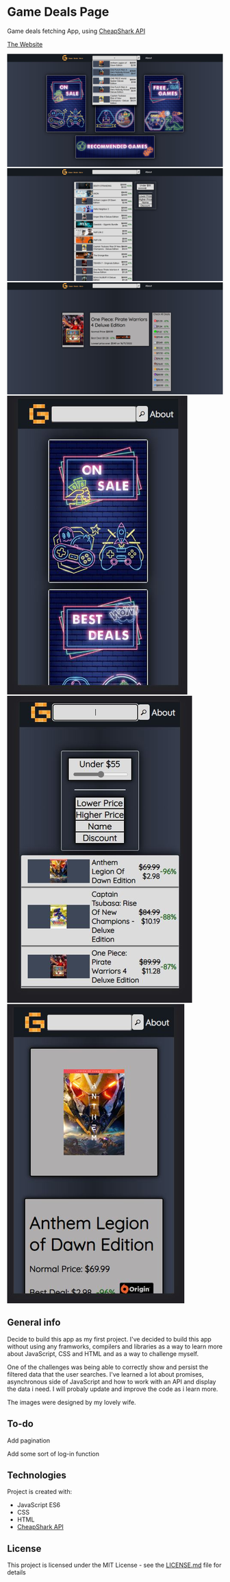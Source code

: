 # Game Deals Page

Game deals fetching App, using [CheapShark API](https://apidocs.cheapshark.com/)

[The Website](https://exoldarium.github.io/Game-Deals-Page/)

![alt text](/images/captureDeals.JPG)
![alt text](/images/CaptureDeals2.JPG)
![alt text](/images/CaptureDeals3.JPG)
![alt text](/images/CaptureDeals4.JPG)
![alt text](/images/CaptureDeals5.JPG)
![alt text](/images/CaptureDeals6.JPG)

## General info
Decide to build this app as my first project. I've decided to build this app without using any framworks,  compilers and libraries as a way to learn more about 
JavaScript, CSS and HTML and as a way to challenge myself.

One of the challenges was being able to correctly show and persist the filtered data that the user searches. I've learned a lot about promises, asynchronous side
of JavaScript and how to work with an API and display the data i need. I will probaly update and improve the code as i learn more.

The images were designed by my lovely wife.

## To-do
Add pagination

Add some sort of log-in function

	
## Technologies
Project is created with:
* JavaScript ES6
* CSS
* HTML
* [CheapShark API](https://apidocs.cheapshark.com/)
## License

This project is licensed under the MIT License - see the [LICENSE.md](LICENSE.md) file for details

